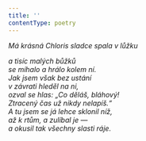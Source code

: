 ```yaml
---
title: ''
contentType: poetry
---
```


<section>

_Má krásná Chloris sladce spala v lůžku_

_a tisíc malých bůžků  
se míhalo a hrálo kolem ní.  
Jak jsem však bez ustání  
v závrati hleděl na ni,  
ozval se hlas: „Co děláš, bláhový!  
Ztracený čas už nikdy nelapíš.“  
A tu jsem se já lehce sklonil níž,  
až k rtům, a zulíbal je —  
a okusil tak všechny slasti ráje._

</section>
